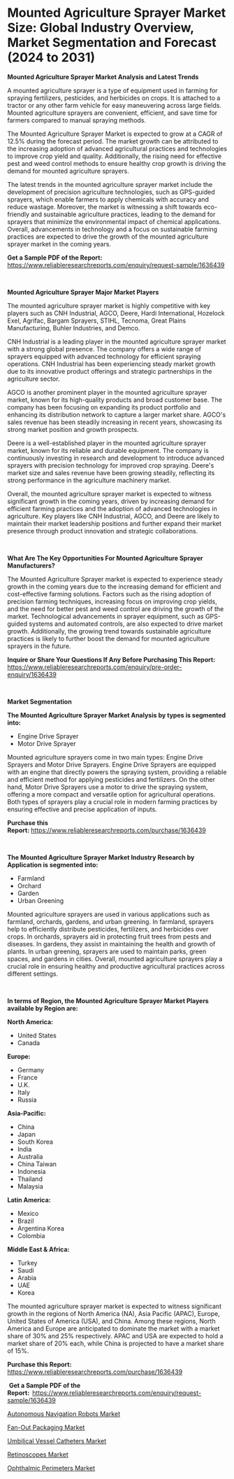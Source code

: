 <p><h1>Mounted Agriculture Sprayer Market Size: Global Industry Overview, Market Segmentation and Forecast (2024 to 2031)</h1></p><p><strong>Mounted Agriculture Sprayer Market Analysis and Latest Trends</strong></p>
<p><p>A mounted agriculture sprayer is a type of equipment used in farming for spraying fertilizers, pesticides, and herbicides on crops. It is attached to a tractor or any other farm vehicle for easy maneuvering across large fields. Mounted agriculture sprayers are convenient, efficient, and save time for farmers compared to manual spraying methods.</p><p>The Mounted Agriculture Sprayer Market is expected to grow at a CAGR of 12.5% during the forecast period. The market growth can be attributed to the increasing adoption of advanced agricultural practices and technologies to improve crop yield and quality. Additionally, the rising need for effective pest and weed control methods to ensure healthy crop growth is driving the demand for mounted agriculture sprayers.</p><p>The latest trends in the mounted agriculture sprayer market include the development of precision agriculture technologies, such as GPS-guided sprayers, which enable farmers to apply chemicals with accuracy and reduce wastage. Moreover, the market is witnessing a shift towards eco-friendly and sustainable agriculture practices, leading to the demand for sprayers that minimize the environmental impact of chemical applications. Overall, advancements in technology and a focus on sustainable farming practices are expected to drive the growth of the mounted agriculture sprayer market in the coming years.</p></p>
<p><strong>Get a Sample PDF of the Report:&nbsp;</strong> <a href="https://www.reliableresearchreports.com/enquiry/request-sample/1636439">https://www.reliableresearchreports.com/enquiry/request-sample/1636439</a></p>
<p>&nbsp;</p>
<p><strong>Mounted Agriculture Sprayer Major Market Players</strong></p>
<p><p>The mounted agriculture sprayer market is highly competitive with key players such as CNH Industrial, AGCO, Deere, Hardi International, Hozelock Exel, Agrifac, Bargam Sprayers, STIHL, Tecnoma, Great Plains Manufacturing, Buhler Industries, and Demco.</p><p>CNH Industrial is a leading player in the mounted agriculture sprayer market with a strong global presence. The company offers a wide range of sprayers equipped with advanced technology for efficient spraying operations. CNH Industrial has been experiencing steady market growth due to its innovative product offerings and strategic partnerships in the agriculture sector.</p><p>AGCO is another prominent player in the mounted agriculture sprayer market, known for its high-quality products and broad customer base. The company has been focusing on expanding its product portfolio and enhancing its distribution network to capture a larger market share. AGCO's sales revenue has been steadily increasing in recent years, showcasing its strong market position and growth prospects.</p><p>Deere is a well-established player in the mounted agriculture sprayer market, known for its reliable and durable equipment. The company is continuously investing in research and development to introduce advanced sprayers with precision technology for improved crop spraying. Deere's market size and sales revenue have been growing steadily, reflecting its strong performance in the agriculture machinery market.</p><p>Overall, the mounted agriculture sprayer market is expected to witness significant growth in the coming years, driven by increasing demand for efficient farming practices and the adoption of advanced technologies in agriculture. Key players like CNH Industrial, AGCO, and Deere are likely to maintain their market leadership positions and further expand their market presence through product innovation and strategic collaborations.</p></p>
<p>&nbsp;</p>
<p><strong>What Are The Key Opportunities For Mounted Agriculture Sprayer Manufacturers?</strong></p>
<p><p>The Mounted Agriculture Sprayer market is expected to experience steady growth in the coming years due to the increasing demand for efficient and cost-effective farming solutions. Factors such as the rising adoption of precision farming techniques, increasing focus on improving crop yields, and the need for better pest and weed control are driving the growth of the market. Technological advancements in sprayer equipment, such as GPS-guided systems and automated controls, are also expected to drive market growth. Additionally, the growing trend towards sustainable agriculture practices is likely to further boost the demand for mounted agriculture sprayers in the future.</p></p>
<p><strong>Inquire or Share Your Questions If Any Before Purchasing This Report:</strong> <a href="https://www.reliableresearchreports.com/enquiry/pre-order-enquiry/1636439">https://www.reliableresearchreports.com/enquiry/pre-order-enquiry/1636439</a></p>
<p>&nbsp;</p>
<p><strong>Market Segmentation</strong></p>
<p><strong>The Mounted Agriculture Sprayer Market Analysis by types is segmented into:</strong></p>
<p><ul><li>Engine Drive Sprayer</li><li>Motor Drive Sprayer</li></ul></p>
<p><p>Mounted agriculture sprayers come in two main types: Engine Drive Sprayers and Motor Drive Sprayers. Engine Drive Sprayers are equipped with an engine that directly powers the spraying system, providing a reliable and efficient method for applying pesticides and fertilizers. On the other hand, Motor Drive Sprayers use a motor to drive the spraying system, offering a more compact and versatile option for agricultural operations. Both types of sprayers play a crucial role in modern farming practices by ensuring effective and precise application of inputs.</p></p>
<p><strong>Purchase this Report:&nbsp;</strong><a href="https://www.reliableresearchreports.com/purchase/1636439">https://www.reliableresearchreports.com/purchase/1636439</a></p>
<p>&nbsp;</p>
<p><strong>The Mounted Agriculture Sprayer Market Industry Research by Application is segmented into:</strong></p>
<p><ul><li>Farmland</li><li>Orchard</li><li>Garden</li><li>Urban Greening</li></ul></p>
<p><p>Mounted agriculture sprayers are used in various applications such as farmland, orchards, gardens, and urban greening. In farmland, sprayers help to efficiently distribute pesticides, fertilizers, and herbicides over crops. In orchards, sprayers aid in protecting fruit trees from pests and diseases. In gardens, they assist in maintaining the health and growth of plants. In urban greening, sprayers are used to maintain parks, green spaces, and gardens in cities. Overall, mounted agriculture sprayers play a crucial role in ensuring healthy and productive agricultural practices across different settings.</p></p>
<p>&nbsp;</p>
<p><strong>In terms of Region, the Mounted Agriculture Sprayer Market Players available by Region are:</strong></p>
<p>
    <p> <strong> North America: </strong>
        <ul>
            <li>United States</li>
            <li>Canada</li>
        </ul>
        </p> 
    <p> <strong> Europe: </strong>
        <ul>
            <li>Germany</li>
            <li>France</li>
            <li>U.K.</li>
            <li>Italy</li>
            <li>Russia</li>
        </ul>
        </p> 
    <p> <strong> Asia-Pacific: </strong>
        <ul>
            <li>China</li>
            <li>Japan</li>
            <li>South Korea</li>
            <li>India</li>
            <li>Australia</li>
            <li>China Taiwan</li>
            <li>Indonesia</li>
            <li>Thailand</li>
            <li>Malaysia</li>
        </ul>
        </p> 
    <p> <strong> Latin America: </strong>
        <ul>
            <li>Mexico</li>
            <li>Brazil</li>
            <li>Argentina Korea</li>
            <li>Colombia</li>
        </ul>
        </p> 
    <p> <strong> Middle East & Africa: </strong>
        <ul>
            <li>Turkey</li>
            <li>Saudi</li>
            <li>Arabia</li>
            <li>UAE</li>
            <li>Korea</li>
        </ul>
    </p>
    </p>
<p><p>The mounted agriculture sprayer market is expected to witness significant growth in the regions of North America (NA), Asia Pacific (APAC), Europe, United States of America (USA), and China. Among these regions, North America and Europe are anticipated to dominate the market with a market share of 30% and 25% respectively. APAC and USA are expected to hold a market share of 20% each, while China is projected to have a market share of 15%.</p></p>
<p><strong>Purchase this Report: </strong><a href="https://www.reliableresearchreports.com/purchase/1636439">https://www.reliableresearchreports.com/purchase/1636439</a></p>
<p>&nbsp;<strong>Get a Sample PDF of the Report:&nbsp;&nbsp;</strong><a href="https://www.reliableresearchreports.com/enquiry/request-sample/1636439">https://www.reliableresearchreports.com/enquiry/request-sample/1636439</a></p>
<p><strong></strong></p>
<p><p><a href="https://github.com/Alonsoolds3wq1d81czn8rbol/Market-Research-Report-List-1/blob/main/autonomous-navigation-robots-market.md">Autonomous Navigation Robots Market</a></p><p><a href="https://github.com/yemakinde/Market-Research-Report-List-1/blob/main/fan-out-packaging-market.md">Fan-Out Packaging Market</a></p><p><a href="https://medium.com/@avacampbell767/umbilical-vessel-catheters-market-size-cagr-trends-2024-2030-8a40bf657ff5">Umbilical Vessel Catheters Market</a></p><p><a href="https://medium.com/@akshatreportprime/retinoscopes-market-comprehensive-assessment-by-type-application-and-geography-2824026e860c">Retinoscopes Market</a></p><p><a href="https://medium.com/@akshatreportprime/ophthalmic-perimeters-market-share-evolution-and-market-growth-trends-2024-2031-443e0048d489">Ophthalmic Perimeters Market</a></p></p>